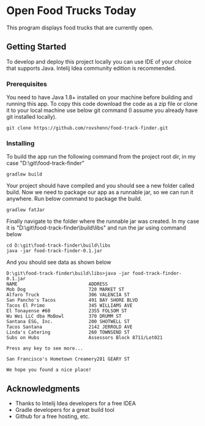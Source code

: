 # Open Food Trucks Today

This program displays food trucks that are currently open.

## Getting Started

To develop and deploy this project locally you can use IDE of your choice that supports Java. Intelij Idea community edition is recommended.

### Prerequisites

You need to have Java 1.8+ installed on your machine before building and running this app. To copy this code download the code as a zip file or clone it
to your local machine use below git command (I assume you already have git installed locally).

```
git clone https://github.com/rovshenn/food-track-finder.git
```

### Installing

To build the app run the following command from the project root dir, in my case "D:\git\food-track-finder\"

```
gradlew build
```

Your project should have compiled and you should see a new folder called build. Now we need to package our app as a runnable jar,
so we can run it anywhere. Run below command to package the build.

```
gradlew fatJar
```

Finally navigate to the folder where the runnable jar was created. In my case it is "D:\git\food-track-finder\build\libs"
and run the jar using command below

```
cd D:\git\food-track-finder\build\libs
java -jar food-track-finder-0.1.jar
```

And you should see data as shown below

```
D:\git\food-track-finder\build\libs>java -jar food-track-finder-0.1.jar
NAME                          ADDRESS
Mob Dog                       720 MARKET ST
Alfaro Truck                  306 VALENCIA ST
San Pancho's Tacos            491 BAY SHORE BLVD
Tacos El Primo                345 WILLIAMS AVE
El Tonayense #60              2355 FOLSOM ST
Wu Wei LLC dba MoBowl         370 DRUMM ST
Santana ESG, Inc.             200 SHOTWELL ST
Tacos Santana                 2142 JERROLD AVE
Linda's Catering              260 TOWNSEND ST
Subs on Hubs                  Assessors Block 8711/Lot021

Press any key to see more...

San Francisco's Hometown Creamery281 GEARY ST

We hope you found a nice place!
```

## Acknowledgments

* Thanks to Intelij Idea developers for a free IDEA
* Gradle developers for a great build tool
* Github for a free hosting, etc.
